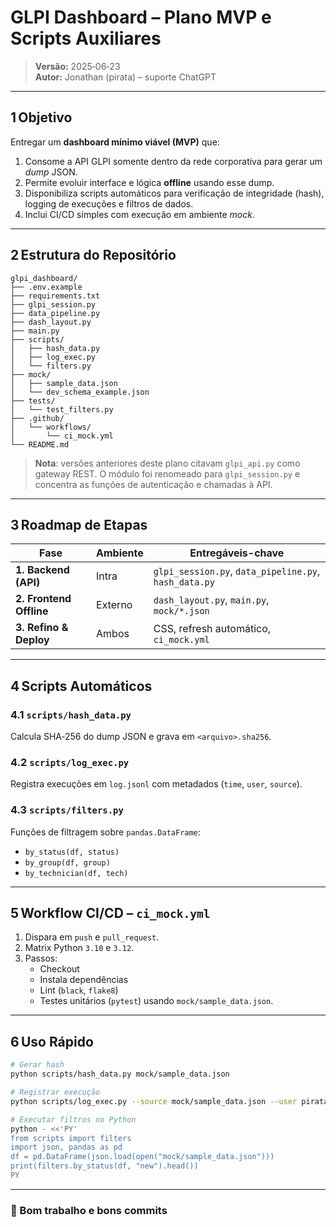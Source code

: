 # GLPI Dashboard – Plano MVP e Scripts Auxiliares

> **Versão:** 2025‑06‑23  
> **Autor:** Jonathan (pirata) – suporte ChatGPT

---

## 1 Objetivo

Entregar um **dashboard mínimo viável (MVP)** que:

1. Consome a API GLPI somente dentro da rede corporativa para gerar um *dump* JSON.
2. Permite evoluir interface e lógica **offline** usando esse dump.
3. Disponibiliza scripts automáticos para verificação de integridade (hash), logging de execuções e filtros de dados.
4. Inclui CI/CD simples com execução em ambiente *mock*.

---

## 2 Estrutura do Repositório

```text
glpi_dashboard/
├── .env.example
├── requirements.txt
├── glpi_session.py
├── data_pipeline.py
├── dash_layout.py
├── main.py
├── scripts/
│   ├── hash_data.py
│   ├── log_exec.py
│   └── filters.py
├── mock/
│   ├── sample_data.json
│   └── dev_schema_example.json
├── tests/
│   └── test_filters.py
├── .github/
│   └── workflows/
│       └── ci_mock.yml
└── README.md
```

> **Nota**: versões anteriores deste plano citavam `glpi_api.py` como gateway REST. O módulo foi renomeado para `glpi_session.py` e concentra as funções de autenticação e chamadas à API.

---

## 3 Roadmap de Etapas

| Fase                     | Ambiente | Entregáveis-chave                            |
|--------------------------|----------|----------------------------------------------|
| **1. Backend (API)**     | Intra    | `glpi_session.py`, `data_pipeline.py`, `hash_data.py` |
| **2. Frontend Offline**  | Externo  | `dash_layout.py`, `main.py`, `mock/*.json`   |
| **3. Refino & Deploy**   | Ambos    | CSS, refresh automático, `ci_mock.yml`       |

---

## 4 Scripts Automáticos

### 4.1 `scripts/hash_data.py`

Calcula SHA‑256 do dump JSON e grava em `<arquivo>.sha256`.

### 4.2 `scripts/log_exec.py`

Registra execuções em `log.jsonl` com metadados (`time`, `user`, `source`).

### 4.3 `scripts/filters.py`

Funções de filtragem sobre `pandas.DataFrame`:

- `by_status(df, status)`
- `by_group(df, group)`
- `by_technician(df, tech)`

---

## 5 Workflow CI/CD – `ci_mock.yml`

1. Dispara em `push` e `pull_request`.
2. Matrix Python `3.10` e `3.12`.
3. Passos:
   - Checkout
   - Instala dependências
   - Lint (`black`, `flake8`)
   - Testes unitários (`pytest`) usando `mock/sample_data.json`.

---

## 6 Uso Rápido

```bash
# Gerar hash
python scripts/hash_data.py mock/sample_data.json

# Registrar execução
python scripts/log_exec.py --source mock/sample_data.json --user pirata

# Executar filtros no Python
python - <<'PY'
from scripts import filters
import json, pandas as pd
df = pd.DataFrame(json.load(open("mock/sample_data.json")))
print(filters.by_status(df, "new").head())
PY
```

---

### 🚀 Bom trabalho e bons commits

